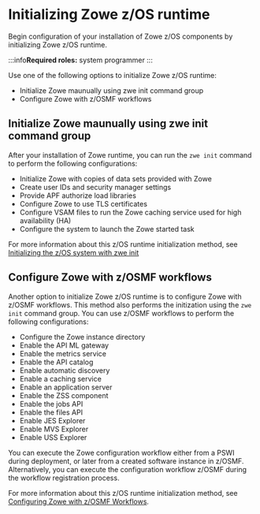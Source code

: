 # Initializing Zowe z/OS runtime

Begin configuration of your installation of Zowe z/OS components by initializing Zowe z/OS runtime.

:::info**Required roles:** system programmer
:::

Use one of the following options to initialize Zowe z/OS runtime:

* Initialize Zowe maunually using zwe init command group
* Configure Zowe with z/OSMF workflows

## Initialize Zowe maunually using zwe init command group

After your installation of Zowe runtime, you can run the `zwe init` command to perform the following configurations:

* Initialize Zowe with copies of data sets provided with Zowe
* Create user IDs and security manager settings
* Provide APF authorize load libraries
* Configure Zowe to use TLS certificates
* Configure VSAM files to run the Zowe caching service used for high availability (HA)
* Configure the system to launch the Zowe started task

For more information about this z/OS runtime initialization method, see [Initializing the z/OS system with zwe init](./initialize-zos-system)

## Configure Zowe with z/OSMF workflows

Another option to initialize Zowe z/OS runtime is to configure Zowe with z/OSMF workflows. This method also performs the initization using the `zwe init` command group. You can use z/OSMF workflows to perform the following configurations:

* Configure the Zowe instance directory
* Enable the API ML gateway
* Enable the metrics service
* Enable the API catalog
* Enable automatic discovery
* Enable a caching service
* Enable an application server
* Enable the ZSS component
* Enable the jobs API
* Enable the files API
* Enable JES Explorer
* Enable MVS Explorer
* Enable USS Explorer

You can execute the Zowe configuration workflow either from a PSWI during deployment, or later from a created software instance in z/OSMF. Alternatively, you can execute the configuration workflow z/OSMF during the workflow registration process.

For more information about this z/OS runtime initialization method, see [Configuring Zowe with z/OSMF Workflows](./configure-zowe-zosmf-workflow).